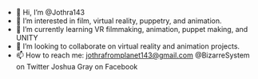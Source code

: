 - 👋 Hi, I’m @Jothra143
- 👀 I’m interested in film, virtual reality, puppetry, and animation.
- 🌱 I’m currently learning VR filmmaking, animation, puppet making, and UNITY
- 💞️ I’m looking to collaborate on virtual reality and animation projects.
- 📫 How to reach me:
jothrafromplanet143@gmail.com
@BizarreSystem on Twitter
Joshua Gray on Facebook

<!---
Jothra143/Jothra143 is a ✨ special ✨ repository because its `README.md` (this file) appears on your GitHub profile.
You can click the Preview link to take a look at your changes.
--->
